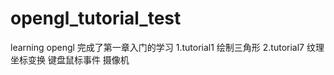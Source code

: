 # opengl_tutorial_test
learning opengl
完成了第一章入门的学习
1.tutorial1 绘制三角形
2.tutorial7 纹理 坐标变换 键盘鼠标事件 摄像机
